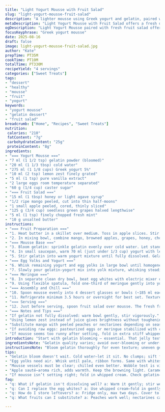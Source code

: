 ```yaml
---
title: "Light Yogurt Mousse with Fruit Salad"
slug: "light-yogurt-mousse-fruit-salad"
description: "A lighter mousse using Greek yogurt and gelatin, paired with a fresh fruit medley sweetened with honey. Adjusted ingredient ratios for balanced texture. Egg whites whipped to soft peaks and folded gently keep mousse airy but stable. Substituted lemon zest for juice to cut harsh acidity. Replaced kiwi with mango for subtle tropical notes. Sautéed apple slices add warm caramel aroma, boosting flavor depth. Gelatin bloom time and incorporation crucial for smooth gel. Chill long enough to set but not overly firm. Fruit tossed right before serving to maintain freshness and color. Simple, versatile dessert with practical tweaks suitable for daily cooking."
metaDescription: "Light Yogurt Mousse with Fruit Salad offers a fresh dessert option. Greek yogurt meets airy meringue; balanced with warm fruit salad."
ogDescription: "Light Yogurt Mousse paired with fresh fruit salad offers a refreshing dessert choice. A delicate balance of flavors and textures."
focusKeyphrase: "Greek yogurt mousse"
date: 2025-08-16
draft: false
image: light-yogurt-mousse-fruit-salad.jpg
author: "Kate"
prepTime: PT35M
cookTime: PT10M
totalTime: PT330M
recipeYield: "4 servings"
categories: ["Sweet Treats"]
tags:
- "dessert"
- "healthy"
- "mousse"
- "fruit"
- "yogurt"
keywords:
- "yogurt mousse"
- "gelatin dessert"
- "fruit salad"
breadcrumb: ["Home", "Recipes", "Sweet Treats"]
nutrition: 
 calories: "210"
 fatContent: "7g"
 carbohydrateContent: "25g"
 proteinContent: "8g"
ingredients:
- "=== Yogurt Mousse ==="
- "7 ml (1 1/2 tsp) gelatin powder (bloomed)"
- "20 ml (1 1/3 tbsp) cold water"
- "275 ml (1 1/8 cups) Greek yogurt 5%"
- "10 ml (2 tsp) lemon zest finely grated"
- "5 ml (1 tsp) pure vanilla extract"
- "2 large eggs room temperature separated"
- "60 g (1/4 cup) caster sugar"
- "=== Fruit Salad ==="
- "15 ml (1 tbsp) honey or light agave syrup"
- "1/2 ripe mango peeled, cut into thin half-moons"
- "1 small apple peeled, cored, thinly sliced"
- "125 g (3/4 cup) seedless green grapes halved lengthwise"
- "5 ml (1 tsp) finely chopped fresh mint"
- "10 g unsalted butter"
instructions:
- "=== Fruit Preparation ==="
- "1. Heat butter in a skillet over medium. Toss in apple slices. Stir gently until edges start browning and aroma comes off, about 3-4 minutes. Remove and cool slightly. This adds caramel notes and softens texture, preventing raw harshness."
- "2. In mixing bowl, combine mango, browned apples, grapes, honey, chopped mint. Stir carefully to avoid bruising fruit. Set aside at room temp until mousse ready."
- "=== Mousse Base ==="
- "3. Bloom gelatin: sprinkle gelatin evenly over cold water. Let stand 7 minutes until surface is lumpy but jelly-like and fully absorbed. Avoid clumps; sifting gelatin powder before can help."
- "4. In small saucepan, warm 70 ml (just under 1/3 cup) yogurt with lemon zest and vanilla over medium heat. Watch carefully—when tiny bubbles form at edge, remove immediately. Don’t let boil or curdle. Visual cue: steam rising, yogurt thinning."
- "5. Stir gelatin into warm yogurt mixture until fully dissolved. Gelatin consistency changes here will show no grit or lumps. If not dissolving smoothly, continue gently warming bowl over barely simmering water, stirring constantly to prevent cooking eggs later."
- "=== Egg Yolks and Yogurt ==="
- "6. Whisk remaining yogurt and egg yolks in large bowl until homogeneous, pale in color with fine ribboning when lifted. This aeration prevents dense mousse."
- "7. Slowly pour gelatin-yogurt mix into yolk mixture, whisking steadily. If added too fast, yolks cook (scramble). Keep temperature controlled; lukewarm at most."
- "=== Meringue ==="
- "8. In separate clean dry bowl, beat egg whites with electric mixer on medium speed until foamy. Gradually add sugar while beating, increasing speed to high. Stop when soft peaks form that hold shape but still tip over. Too stiff breaks mousse structure; too soft won’t hold air."
- "9. Using flexible spatula, fold one-third of meringue gently into yolk-yogurt. Don’t overmix or deflate—stop as soon as no white streaks remain. Repeat folding in two remaining portions carefully. Maintain volume by folding under, not stirring vigorously."
- "=== Assembly and Chill ==="
- "10. Spoon mousse evenly into 4 dessert glasses or bowls (~185 ml each). Cover with plastic wrap touching surface to prevent skin formation."
- "11. Refrigerate minimum 3.5 hours or overnight for best set. Texture should hold shape when spooned but softly jiggle. Overchilling makes mousse too firm."
- "=== Serving ==="
- "12. Just before serving, spoon fruit salad over mousse. The fresh fruits add contrasting textures and slight acidity balancing the creamy mousse."
- "=== Notes and Tips ==="
- "If gelatin not fully dissolved: warm bowl gently, stir vigorously."
- "Using lemon zest instead of juice gives brightness without toughening mousse proteins."
- "Substitute mango with peeled peaches or nectarines depending on season."
- "If avoiding raw eggs: pasteurized eggs or meringue stabilized with cream of tartar can be used."
- "If mousse seems too runny after setting, fold in extra stiff whipped cream before chilling next time."
introduction: "Start with gelatin blooming — essential. That jelly texture tells you all you need. Lucky if you spot clumps; otherwise curse surprise lumps later. Yogurt heat stage demands close watching — yogurt’s temperament is fickle. You want steam flirting edge but no bubbles popping loud. Sensitive proteins scramble easy. Egg yolks—whisk till pale and airy, ribbon forming. That’s your light base. Whites whipped just to soft peaks hold air but stay tender; stiff peaks become concrete irreplaceable mistake. Folding mousse? Gentle doesn’t mean slow; no aggressive stirring or volume dies. Chill in clear glass for judgement– jiggle test not clock. Fruit on top: fruit, fresh and alive. Apple warmed a touch makes caramel scent whisper in kitchen. Mango instead of kiwi avoids sour surprise. Serve fast; fruit wilts fast. Layered textures, balanced sweetness, tactile cues make difference."
ingredientsNote: "Gelatin quality varies; avoid over-blooming or under-dissolving to prevent gritty mousse. Greek yogurt lowers fat from original whole yogurt; yields lighter but still creamy base. Substituting lemon juice with zest controls acidity—less protein disruption thus custard smooth. Eggs must be room temperature — cold eggs don’t whip well and may cause curdling during mixing. Avoid overbeating whites; dry meringue causes stiff texture and inhibits mousse aeration. Butter-sautéed apple introduces warm aromas, enhancing fruit salad depth without extra sugar—an old trick to balance acidity from raw fruits. Mint finely chopped releases fresh oils; avoid bruising. Honey replaces maple syrup; a classic swap that maintains natural sweetness with floral undertones. Fruit size uniform for consistent mouthfeel, gentle folding avoids juice mixing into mousse layer prematurely."
instructionsNote: "Bloom gelatin thoroughly for even texture; uneven gelatin pockets ruin mousse consistency. Warming yogurt mixture is temperature sensitive; pull pan immediately when steam is visible at edges—boiling causes curdling. Combine gelatin promptly to prevent clumps; if lumps appear, strain or gently reheat bowl in water bath to smooth. Whisk egg yolks with yogurt to aerate; good ribbon formation signals incorporated air crucial for mousse rise. Beat egg whites progressively adding sugar ensures stable meringue without grainy texture; monitor closely for peak stage rather than strict timing. Folding meringue in batches preserves volume; fold under spatula, rotate bowl, avoid overmixing. Portion mousse before chilling; individual glasses cool faster and help portion control. Chill at least 3 hours until set; texture should wobble slightly but hold shape to tell when ready. Toss fruit salad just before plating to prevent juice runoff and sogginess. Sauté apple releases Maillard aromas; watch caramel color darken but avoid burning or bitter notes."
tips:
- "Gelatin bloom doesn't wait. Cold water—let it sit. No clumps; sift first. Hot yogurt mix, watch for steam. Small bubbles on edges. Keep stirring. A tight watch prevents curdling."
- "Egg yolks need air. Whisk until pale, ribbon forms. Same with whites; soft peaks—not stiff. Gradual sugar. Whip for stability. Divide meringue folding slowly. Avoid losing volume."
- "Mousse vessels must be clear; chilled even better. Wobble test is vital; jiggle but don’t spill. Refrigerate min 3.5 hours to set. Overdo it? Firm, not creamy. Adjust timing."
- "Apple sauté—aroma rich, adds warmth. Keep the browning light. Caramel whispers, don’t burn. Mint fresh when chopped, avoid crushing. Toss fruit right before serving; sogginess ruins textures."
- "If mousse isn’t setting right; fold in whipped cream. Check gelatin—maybe it clumped? Adjusting temperatures is key. Meringue must hold—if too dry, it ruins light texture."
faq:
- "q: What if gelatin isn't dissolving well? a: Warm it gently; stir well. Lumps appear, don’t panic. Strain to eliminate. Room temp, don’t rush."
- "q: Can I replace the egg whites? a: Use whipped cream—fold in gently. Or opt for pasteurized eggs. Maintaining texture crucial, watch out for overbeating."
- "q: How do I store leftovers? a: Fridge only, max two days. Cover to avoid drying. Trying to freeze? Consider the texture; might change too much."
- "q: What fruits can I substitute? a: Peaches work well; nectarines can shine too. Change herbs; basil instead of mint? Sure, depends on taste."

---
```

